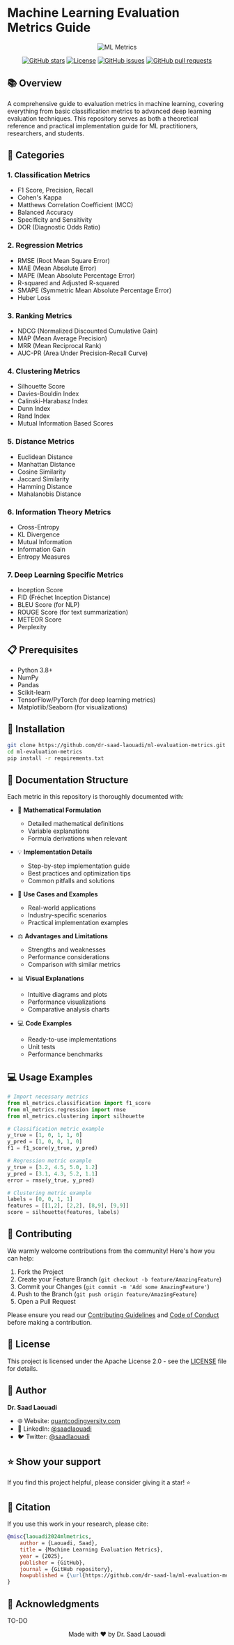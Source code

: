 # Machine Learning Evaluation Metrics Guide

<div align="center">

![ML Metrics](assets/ml-metrics-banner.png)

[![GitHub stars](https://img.shields.io/github/stars/dr-saad-la/ml-evaluation-metrics.svg)](https://github.com/laouadi/ml-evaluation-metrics/stargazers)
[![License](https://img.shields.io/github/license/dr-saad-la/ml-evaluation-metrics.svg)](https://github.com/laouadi/ml-evaluation-metrics/blob/main/LICENSE)
[![GitHub issues](https://img.shields.io/github/issues/dr-saad-la/ml-evaluation-metrics.svg)](https://github.com/laouadi/ml-evaluation-metrics/issues)
[![GitHub pull requests](https://img.shields.io/github/issues-pr/dr-saad-la/ml-evaluation-metrics.svg)](https://github.com/laouadi/ml-evaluation-metrics/pulls)

</div>

## 📚 Overview

A comprehensive guide to evaluation metrics in machine learning, covering everything from basic classification metrics to advanced deep learning evaluation techniques. This repository serves as both a theoretical reference and practical implementation guide for ML practitioners, researchers, and students.

## 🎯 Categories

### 1. Classification Metrics
- F1 Score, Precision, Recall
- Cohen's Kappa
- Matthews Correlation Coefficient (MCC)
- Balanced Accuracy
- Specificity and Sensitivity
- DOR (Diagnostic Odds Ratio)

### 2. Regression Metrics
- RMSE (Root Mean Square Error)
- MAE (Mean Absolute Error)
- MAPE (Mean Absolute Percentage Error)
- R-squared and Adjusted R-squared
- SMAPE (Symmetric Mean Absolute Percentage Error)
- Huber Loss

### 3. Ranking Metrics
- NDCG (Normalized Discounted Cumulative Gain)
- MAP (Mean Average Precision)
- MRR (Mean Reciprocal Rank)
- AUC-PR (Area Under Precision-Recall Curve)

### 4. Clustering Metrics
- Silhouette Score
- Davies-Bouldin Index
- Calinski-Harabasz Index
- Dunn Index
- Rand Index
- Mutual Information Based Scores

### 5. Distance Metrics
- Euclidean Distance
- Manhattan Distance
- Cosine Similarity
- Jaccard Similarity
- Hamming Distance
- Mahalanobis Distance

### 6. Information Theory Metrics
- Cross-Entropy
- KL Divergence
- Mutual Information
- Information Gain
- Entropy Measures

### 7. Deep Learning Specific Metrics
- Inception Score
- FID (Fréchet Inception Distance)
- BLEU Score (for NLP)
- ROUGE Score (for text summarization)
- METEOR Score
- Perplexity

## 📋 Prerequisites

- Python 3.8+
- NumPy
- Pandas
- Scikit-learn
- TensorFlow/PyTorch (for deep learning metrics)
- Matplotlib/Seaborn (for visualizations)

## 🚀 Installation

```bash
git clone https://github.com/dr-saad-laouadi/ml-evaluation-metrics.git
cd ml-evaluation-metrics
pip install -r requirements.txt
```
## 📖 Documentation Structure

Each metric in this repository is thoroughly documented with:

- 📐 **Mathematical Formulation**
  - Detailed mathematical definitions
  - Variable explanations
  - Formula derivations when relevant

- 💡 **Implementation Details**
  - Step-by-step implementation guide
  - Best practices and optimization tips
  - Common pitfalls and solutions

- 🎯 **Use Cases and Examples**
  - Real-world applications
  - Industry-specific scenarios
  - Practical implementation examples

- ⚖️ **Advantages and Limitations**
  - Strengths and weaknesses
  - Performance considerations
  - Comparison with similar metrics

- 📊 **Visual Explanations**
  - Intuitive diagrams and plots
  - Performance visualizations
  - Comparative analysis charts

- 💻 **Code Examples**
  - Ready-to-use implementations
  - Unit tests
  - Performance benchmarks

## 💻 Usage Examples

```python
# Import necessary metrics
from ml_metrics.classification import f1_score
from ml_metrics.regression import rmse
from ml_metrics.clustering import silhouette

# Classification metric example
y_true = [1, 0, 1, 1, 0]
y_pred = [1, 0, 0, 1, 0]
f1 = f1_score(y_true, y_pred)

# Regression metric example
y_true = [3.2, 4.5, 5.0, 1.2]
y_pred = [3.1, 4.3, 5.2, 1.1]
error = rmse(y_true, y_pred)

# Clustering metric example
labels = [0, 0, 1, 1]
features = [[1,2], [2,2], [8,9], [9,9]]
score = silhouette(features, labels)
```

## 🤝 Contributing

We warmly welcome contributions from the community! Here's how you can help:

1. Fork the Project
2. Create your Feature Branch (`git checkout -b feature/AmazingFeature`)
3. Commit your Changes (`git commit -m 'Add some AmazingFeature'`)
4. Push to the Branch (`git push origin feature/AmazingFeature`)
5. Open a Pull Request

Please ensure you read our [Contributing Guidelines](CONTRIBUTING.md) and [Code of Conduct](CODE_OF_CONDUCT.md) before making a contribution.

## 📜 License

This project is licensed under the Apache License 2.0 - see the [LICENSE](LICENSE) file for details.

## 👤 Author

**Dr. Saad Laouadi**

- 🌐 Website: [quantcodingversity.com](https://quantcodingversity.com)
- 💼 LinkedIn: [@saadlaouadi](https://linkedin.com/in/saadlaouadi)
- 🐦 Twitter: [@saadlaouadi](https://twitter.com/saadlaouadi)

## ⭐ Show your support

If you find this project helpful, please consider giving it a star! ⭐️

## 📝 Citation

If you use this work in your research, please cite:

```bibtex
@misc{laouadi2024mlmetrics,
    author = {Laouadi, Saad},
    title = {Machine Learning Evaluation Metrics},
    year = {2025},
    publisher = {GitHub},
    journal = {GitHub repository},
    howpublished = {\url{https://github.com/dr-saad-la/ml-evaluation-metrics}}
}
```

## 🙏 Acknowledgments

TO-DO

<div align="center">
    Made with ❤️ by Dr. Saad Laouadi
</div>


